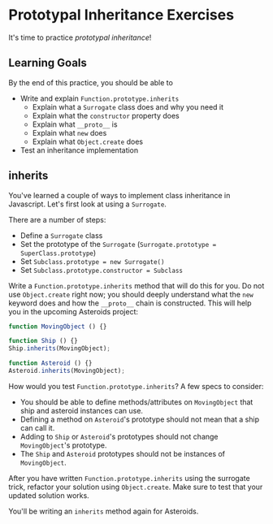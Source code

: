 # Prototypal Inheritance Exercises

It's time to practice _prototypal inheritance_!

## Learning Goals

By the end of this practice, you should be able to

* Write and explain `Function.prototype.inherits`
  * Explain what a `Surrogate` class does and why you need it
  * Explain what the `constructor` property does
  * Explain what `__proto__` is
  * Explain what `new` does
  * Explain what `Object.create` does
* Test an inheritance implementation

## inherits

You've learned a couple of ways to implement class inheritance in Javascript.
Let's first look at using a `Surrogate`.

There are a number of steps:

* Define a `Surrogate` class
* Set the prototype of the `Surrogate` (`Surrogate.prototype =
  SuperClass.prototype`)
* Set `Subclass.prototype = new Surrogate()`
* Set `Subclass.prototype.constructor = Subclass`

Write a `Function.prototype.inherits` method that will do this for you. Do not
use `Object.create` right now; you should deeply understand what the `new`
keyword does and how the `__proto__` chain is constructed. This will help you in
the upcoming Asteroids project:

```javascript
function MovingObject () {}

function Ship () {}
Ship.inherits(MovingObject);

function Asteroid () {}
Asteroid.inherits(MovingObject);
```

How would you test `Function.prototype.inherits`? A few specs to consider:

* You should be able to define methods/attributes on `MovingObject` that ship
  and asteroid instances can use.
* Defining a method on `Asteroid`'s prototype should not mean that a ship can
  call it.
* Adding to `Ship` or `Asteroid`'s prototypes should not change `MovingObject`'s
  prototype.
* The `Ship` and `Asteroid` prototypes should not be instances of
  `MovingObject`.

After you have written `Function.prototype.inherits` using the surrogate trick,
refactor your solution using `Object.create`. Make sure to test that your
updated solution works.

You'll be writing an `inherits` method again for Asteroids.
